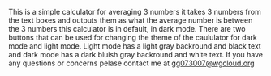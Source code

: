 This is a simple calculator for averaging 3 numbers
it takes 3 numbers from the text boxes and outputs them as what the average number is between the 3 numbers
this calculator is in default, in dark mode. There are two buttons that can be used for changing the theme of the caululator for dark mode and light mode.
Light mode has a light gray backround and black text and dark mode has a dark bluish gray backround and white text.
If you have any questions or concerns pelase contact me at gg073007@wgcloud.org